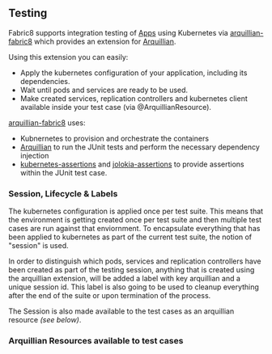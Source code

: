 ## Testing

Fabric8 supports integration testing of [Apps](apps.html) using Kubernetes via [arquillian-fabric8](https://github.com/fabric8io/fabric8/tree/master/components/arquillian-fabric8) which provides an extension for [Arquillian](http://arquillian.org/).

Using this extension you can easily:

* Apply the kubernetes configuration of your application, including its dependencies.
* Wait until pods and services are ready to be used.
* Make created services, replication controllers and kubernetes client available inside your test case (via @ArquillianResource).

[arquillian-fabric8](https://github.com/fabric8io/fabric8/tree/master/components/arquillian-fabric8) uses:

* Kubnernetes to provision and orchestrate the containers
* [Arquillian](http://arquillian.org/) to run the JUnit tests and perform the necessary dependency injection
* [kubernetes-assertions](https://github.com/fabric8io/fabric8/tree/master/components/kubernetes-assertions) and [jolokia-assertions](https://github.com/fabric8io/fabric8/tree/master/components/jolokia-assertions) to provide assertions within the JUnit test case.

### Session, Lifecycle & Labels

The kubernetes configuration is applied once per test suite. This means that the environment is getting created once per test suite and then multiple test cases are run against that enviornment.
To encapsulate everything that has been applied to kubernetes as part of the current test suite, the notion of "session" is used.

In order to distinguish which pods, services and replication controllers have been created as part of the testing session, anything that is created using the arquillian extension, will be added a label with key arquillian and a unique session id.
This label is also going to be used to cleanup everything after the end of the suite or upon termination of the process.

The Session is also made available to the test cases as an arquillian resource _(see below)_.


### Arquillian Resources available to test cases

A typical integration test, would need to apply the kubernetes configuration, wait for everything to start up and then assert that that expected pods and services are available and of course test the actual services.

To do that, the test needs to have access to information like:

* Pods
* Services
* Replication Controllers
* Session Id

Each of the items above is made available to the test as an arquillian resource. 


To obtain a reference to the KubernetesClient:

               @ArquillianResource
               io.fabric8.kubernetes.api.KubernetesClient client;

#### Services

To obtain the list of all services created in the current session:

        @ArquillianResource
        io.fabric8.kubernetes.api.model.ServiceList sessionServices;


To obtain a refernce to a particular service created in the current session:


        @Id("my-service-id")
        @ArquillianResource
        io.fabric8.kubernetes.api.model.Service myService;

#### Replication Controllers


To obtain the list of all replication controllers created in the current session:

        @ArquillianResource
        io.fabric8.kubernetes.api.model.ReplicationControllerList sessionControllers;

To obtain a refernce to a particular replication controller created in the current session:


        @Id("my-controller-id")
        @ArquillianResource
        io.fabric8.kubernetes.api.model.ReplicationController myController;
        

To obtain the list of all pods created in the current session:
      
        @ArquillianResource
        io.fabric8.kubernetes.api.model.PodList sessionPods;
        
To obtain the Session:

               @ArquillianResource
               io.fabric8.arquillian.kubernetes.Session mySession;
        
### Configuration Options

Any configuration option can be provided as an environment variable, system property or arquillian property. 
For example:
        
        <arquillian xmlns:xsi="http://www.w3.org/2001/XMLSchema-instance"
                    xmlns="http://jboss.org/schema/arquillian"
                    xsi:schemaLocation="http://jboss.org/schema/arquillian
                    http://jboss.org/schema/arquillian/arquillian_1_0.xsd">
                    
            <extension qualifier="kubernetes">
                <property name="masterUrl">true</property>
            </extension>
        </arquillian>

The only required configuration option is url to the kubernetes master. Since in most cases this will be specified as KUBERNETES_MASTER env variable, there is no need
to specify it again. 
This means that the arquillian.xml configuration file is completely optional.
        
Supported options:
        
* masterUrl: The url to the kubernetes master.
* configUrl: The url to the kubernetes configuration to be tested.
* configFileName: If a url hasn't been explicitly specified, the configFileName can be used for discovery of the configuration in the classpath.
* dependencies: A space separated list of urls to kubernetes configurations that are required to be applied before the current one.
* waitForServiceConnection: Wait until a network connection to all applied services is possible.
* serviceConnectionTimeout: The connection timeout for each attempt to "connect to the service".
* waitForServices: Explicitly specify which services to wait. If this option is ommitted or empty all services will be waited.
* timeout: The total amount of time for to wait for pods and service to be ready.
* pollInterval: The interval between polling the status of pods and services.


### Maven Integration

If dependencies have not been explicitly specified, the extension will find all test scoped dependencies and search inside those artifacts for kubernetes.json resources.
Then it will treat those as dependencies and apply them along with the configuration.


### Example

There are lots of examples in the [quickstarts](http://fabric8.io/v2/quickstarts.html).

Here is an [example Arquillian Fabric8 integration test](https://github.com/fabric8io/quickstarts/blob/master/apps/jadvisor/src/test/java/io/fabric8/apps/jadvisor/JadvisorKubernetesTest.java#L42)

### Assertion libraries

The following libraries are provided to help you create concise assertions using [assertj](http://joel-costigliola.github.io/assertj/) based DSL:

 * [kubernetes-assertions](https://github.com/fabric8io/fabric8/tree/master/components/kubernetes-assertions) provides a set of [assertj](http://joel-costigliola.github.io/assertj/) assertions of the form **assertThat(kubernetesResource)** for working with the [kubernetes-api](https://github.com/fabric8io/fabric8/tree/master/components/kubernetes-api)
 * [jolokia-assertions](https://github.com/fabric8io/fabric8/tree/master/components/jolokia-assertions) makes it easy to perform assertions on remote JVMs via JMX using  [Jolokia](http://jolokia.org/) over HTTP/JSON
 * [kubernetes-jolokia](https://github.com/fabric8io/fabric8/tree/master/components/kubernetes-jolokia) makes it easy to work with the [Jolokia Client API](http://jolokia.org/reference/html/clients.html#client-java) and Java containers running in [Pods](http://fabric8.io/v2/pods.html) inside Kubernetes which expose the Jolokia port

### Add it to your Maven pom.xml

To be able to use this library add this to your [Apache Maven](http://maven.apache.org/) based project add this into your pom.xml

            <dependency>
                <groupId>io.fabric8</groupId>
                <artifactId>arquillian-fabric8</artifactId>
                <version>2.0.19</version>
                <scope>test</scope>
            </dependency>